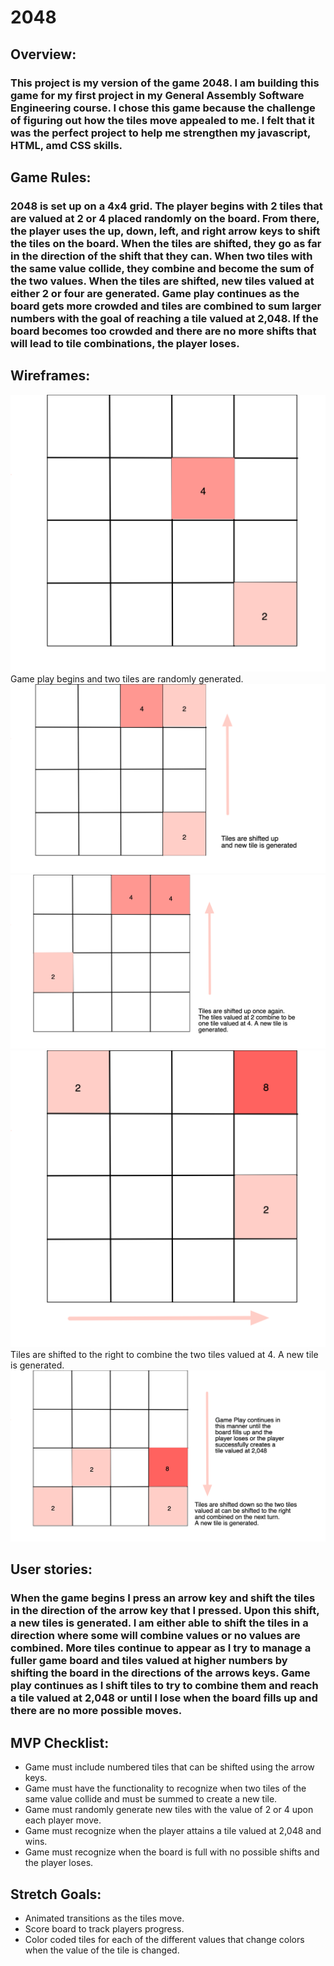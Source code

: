 # 2048
## Overview: 
### This project is my version of the game 2048. I am building this game for my first project in my General Assembly Software Engineering course. I chose this game because the challenge of figuring out how the tiles move appealed to me. I felt that it was the perfect project to help me strengthen my javascript, HTML, amd CSS skills. 
## Game Rules: 
### 2048 is set up on a 4x4 grid. The player begins with 2 tiles that are valued at 2 or 4 placed randomly on the board. From there, the player uses the up, down, left, and right arrow keys to shift the tiles on the board. When the tiles are shifted, they go as far in the direction of the shift that they can. When two tiles with the same value collide, they combine and become the sum of the two values. When the tiles are shifted, new tiles valued at either 2 or four are generated. Game play continues as the board gets more crowded and tiles are combined to sum larger numbers with the goal of reaching a tile valued at 2,048. If the board becomes too crowded and there are no more shifts that will lead to tile combinations, the player loses. 
## Wireframes:
![Wireframe image 1](2048-1.png) Game play begins and two tiles are randomly generated.
![Wireframe image 2](2048-2.png) 
![Wireframe image 3](2048-3.png)
![Wireframe image 4](2048-4.png) Tiles are shifted to the right to combine the two tiles valued at 4. A new tile is generated.
![Wireframe image 5](20048-5.png)
## User stories: 
### When the game begins I press an arrow key and shift the tiles in the direction of the arrow key that I pressed. Upon this shift, a new tiles is generated. I am either able to shift the tiles in a direction where some will combine values or no values are combined. More tiles continue to appear as I try to manage a fuller game board and tiles valued at higher numbers by shifting the board in the directions of the arrows keys. Game play continues as I shift tiles to try to combine them and reach a tile valued at 2,048 or until I lose when the board fills up and there are no more possible moves. 
## MVP Checklist: 
* Game must include numbered tiles that can be shifted using the arrow keys.
* Game must have the functionality to recognize when two tiles of the same value collide and must be summed to create a new tile.
* Game must randomly generate new tiles with the value of 2 or 4 upon each player move.
* Game must recognize when the player attains a tile valued at 2,048 and wins.
* Game must recognize when the board is full with no possible shifts and the player loses. 
## Stretch Goals: 
* Animated transitions as the tiles move. 
* Score board to track players progress.
* Color coded tiles for each of the different values that change colors when the value of the tile is changed.

